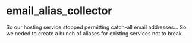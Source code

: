 # email_alias_collector
So our hosting service stopped permitting catch-all email addresses... So we neded to create a bunch of aliases for existing services not to break.
